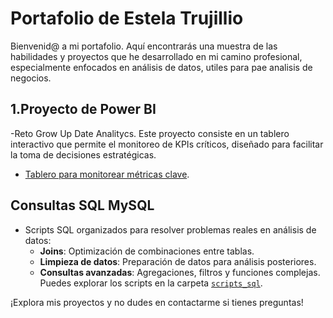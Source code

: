 # Portafolio de Estela Trujillio

Bienvenid@ a mi portafolio. Aquí encontrarás una muestra de las habilidades y proyectos que he desarrollado en mi camino profesional, especialmente enfocados en análisis de datos, utiles para pae analisis de negocios.

## 1.Proyecto de Power BI
-Reto Grow Up Date Analitycs. Este proyecto consiste en un tablero interactivo que permite el monitoreo de KPIs críticos, diseñado para facilitar la toma de decisiones estratégicas.
- [Tablero para monitorear métricas clave](https://github.com/estelatrdz/estelatr/blob/main/Reto%20Grow%20UP.pbix). 

## Consultas SQL MySQL
- Scripts SQL organizados para resolver problemas reales en análisis de datos:
  - **Joins**: Optimización de combinaciones entre tablas.
  - **Limpieza de datos**: Preparación de datos para análisis posteriores.
  - **Consultas avanzadas**: Agregaciones, filtros y funciones complejas.
Puedes explorar los scripts en la carpeta [`scripts_sql`](enlace_a_la_carpeta).

¡Explora mis proyectos y no dudes en contactarme si tienes preguntas!
